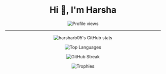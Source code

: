 <h1 align="center">Hi 👋, I'm Harsha </h1>

<p align="center">
  <img src="https://komarev.com/ghpvc/?username=harsharb05&label=Profile%20views&color=0e75b6&style=flat" alt="Profile views"/>
</p>

---

<!-- GitHub Stats -->
<p align="center">
  <img src="https://github-readme-stats.vercel.app/api?username=harsharb05&show_icons=true&theme=dark&count_private=true" alt="harsharb05's GitHub stats"/>
</p>

<!-- Most Used Languages -->
<p align="center">
  <img src="https://github-readme-stats.vercel.app/api/top-langs/?username=harsharb05&layout=compact&theme=dark" alt="Top Languages"/>
</p>

<!-- Streak Stats -->
<p align="center">
  <!-- Trying stable demolab host -->
  <img src="https://streak-stats.demolab.com/?user=harsharb05&theme=dark" alt="GitHub Streak" />
</p>


<!-- Trophies: Only Show Known Stats -->
<p align="center">
  <img src="https://github-profile-trophy.vercel.app/?username=harsharb05&theme=darkhub&no-frame=true&row=1&column=5&title=Commits,Repositories,Experience,Followers,PullRequest" alt="Trophies"/>
</p>
